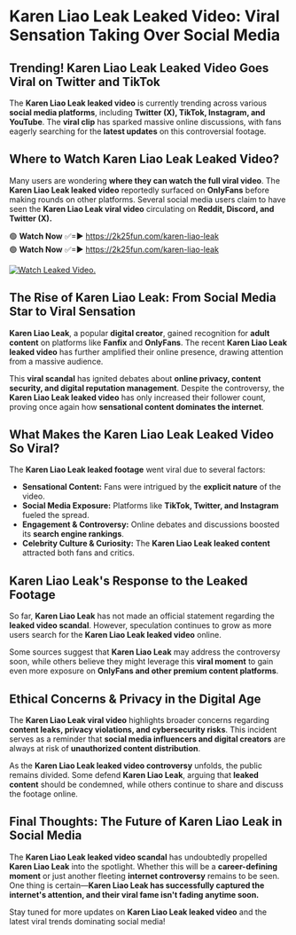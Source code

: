 # Karen Liao Leak Leaked Video: Viral Sensation Taking Over Social Media

## **Trending! Karen Liao Leak Leaked Video Goes Viral on Twitter and TikTok**
The **Karen Liao Leak leaked video** is currently trending across various **social media platforms**, including **Twitter (X), TikTok, Instagram, and YouTube**. The **viral clip** has sparked massive online discussions, with fans eagerly searching for the **latest updates** on this controversial footage.

## **Where to Watch Karen Liao Leak Leaked Video?**
Many users are wondering **where they can watch the full viral video**. The **Karen Liao Leak leaked video** reportedly surfaced on **OnlyFans** before making rounds on other platforms. Several social media users claim to have seen the **Karen Liao Leak viral video** circulating on **Reddit, Discord, and Twitter (X).**

🟢 **Watch Now** ✅=► https://2k25fun.com/karen-liao-leak  
🟢 **Watch Now** ✅=► https://2k25fun.com/karen-liao-leak  

[![Watch Leaked Video.](https://miro.medium.com/v2/resize:fit:828/format:webp/1*cilzJN44JGOrTw9NJCrNHA.gif "Watch Leaked Video")](https://2k25fun.com/karen-liao-leak)

## **The Rise of Karen Liao Leak: From Social Media Star to Viral Sensation**
**Karen Liao Leak**, a popular **digital creator**, gained recognition for **adult content** on platforms like **Fanfix** and **OnlyFans**. The recent **Karen Liao Leak leaked video** has further amplified their online presence, drawing attention from a massive audience.

This **viral scandal** has ignited debates about **online privacy, content security, and digital reputation management**. Despite the controversy, the **Karen Liao Leak leaked video** has only increased their follower count, proving once again how **sensational content dominates the internet**.

## **What Makes the Karen Liao Leak Leaked Video So Viral?**
The **Karen Liao Leak leaked footage** went viral due to several factors:
- **Sensational Content:** Fans were intrigued by the **explicit nature** of the video.
- **Social Media Exposure:** Platforms like **TikTok, Twitter, and Instagram** fueled the spread.
- **Engagement & Controversy:** Online debates and discussions boosted its **search engine rankings**.
- **Celebrity Culture & Curiosity:** The **Karen Liao Leak leaked content** attracted both fans and critics.

## **Karen Liao Leak's Response to the Leaked Footage**
So far, **Karen Liao Leak** has not made an official statement regarding the **leaked video scandal**. However, speculation continues to grow as more users search for the **Karen Liao Leak leaked video** online.

Some sources suggest that **Karen Liao Leak** may address the controversy soon, while others believe they might leverage this **viral moment** to gain even more exposure on **OnlyFans and other premium content platforms**.

## **Ethical Concerns & Privacy in the Digital Age**
The **Karen Liao Leak viral video** highlights broader concerns regarding **content leaks, privacy violations, and cybersecurity risks**. This incident serves as a reminder that **social media influencers and digital creators** are always at risk of **unauthorized content distribution**.

As the **Karen Liao Leak leaked video controversy** unfolds, the public remains divided. Some defend **Karen Liao Leak**, arguing that **leaked content** should be condemned, while others continue to share and discuss the footage online.

## **Final Thoughts: The Future of Karen Liao Leak in Social Media**
The **Karen Liao Leak leaked video scandal** has undoubtedly propelled **Karen Liao Leak** into the spotlight. Whether this will be a **career-defining moment** or just another fleeting **internet controversy** remains to be seen. One thing is certain—**Karen Liao Leak has successfully captured the internet's attention, and their viral fame isn't fading anytime soon.**

Stay tuned for more updates on **Karen Liao Leak leaked video** and the latest viral trends dominating social media!
